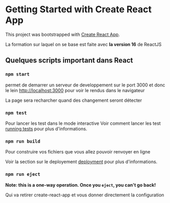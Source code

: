 # Getting Started with Create React App

This project was bootstrapped with [Create React App](https://github.com/facebook/create-react-app).

La formation sur laquel on se base est faite avec __la version 16__ de ReactJS

## Quelques scripts important dans React

### `npm start`

permet de demarrer un serveur de developpement sur le port 3000 et donc le lein [http://localhost:3000](http://localhost:3000) pour voir le rendus dans le navigateur

La page sera recharcher quand des changement seront détecter

### `npm test`

Pour lancer les test dans le mode interactive
Voir comment lancer les test [running tests](https://facebook.github.io/create-react-app/docs/running-tests) pour plus d'informations.

### `npm run build`

Pour construire vos fichiers que vous allez pouvoir renvoyer en ligne

Voir la section sur le deployement [deployment](https://facebook.github.io/create-react-app/docs/deployment) pour plus d'informations.

### `npm run eject`

__Note: this is a one-way operation. Once you `eject`, you can't go back!__

Qui va retirer create-react-app et vous donner directement la configuration